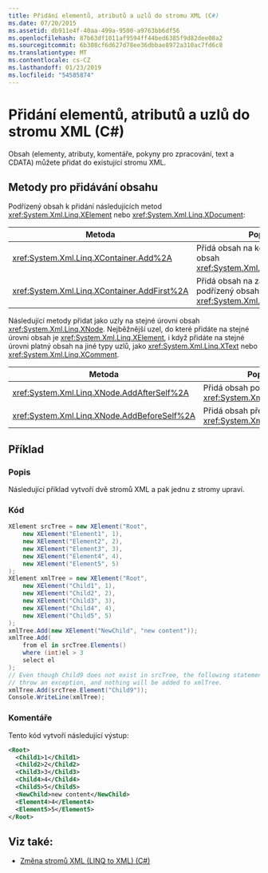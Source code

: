 ```yaml
---
title: Přidání elementů, atributů a uzlů do stromu XML (C#)
ms.date: 07/20/2015
ms.assetid: db911e4f-40aa-499a-9500-a9763bb6df56
ms.openlocfilehash: 87b63df1011af9594ff44bed6385f9d82dee08a2
ms.sourcegitcommit: 6b308cf6d627d78ee36dbbae8972a310ac7fd6c8
ms.translationtype: MT
ms.contentlocale: cs-CZ
ms.lasthandoff: 01/23/2019
ms.locfileid: "54585874"
---
```

# <a name="adding-elements-attributes-and-nodes-to-an-xml-tree-c"></a>Přidání elementů, atributů a uzlů do stromu XML (C#)
Obsah (elementy, atributy, komentáře, pokyny pro zpracování, text a CDATA) můžete přidat do existující stromu XML.  
  
## <a name="methods-for-adding-content"></a>Metody pro přidávání obsahu  
 Podřízený obsah k přidání následujících metod <xref:System.Xml.Linq.XElement> nebo <xref:System.Xml.Linq.XDocument>:  
  
|Metoda|Popis|  
|------------|-----------------|  
|<xref:System.Xml.Linq.XContainer.Add%2A>|Přidá obsah na konci podřízený obsah <xref:System.Xml.Linq.XContainer>.|  
|<xref:System.Xml.Linq.XContainer.AddFirst%2A>|Přidá obsah na začátku podřízený obsah <xref:System.Xml.Linq.XContainer>.|  
  
 Následující metody přidat jako uzly na stejné úrovni obsah <xref:System.Xml.Linq.XNode>. Nejběžnější uzel, do které přidáte na stejné úrovni obsah je <xref:System.Xml.Linq.XElement>, i když přidáte na stejné úrovni platný obsah na jiné typy uzlů, jako <xref:System.Xml.Linq.XText> nebo <xref:System.Xml.Linq.XComment>.  
  
|Metoda|Popis|  
|------------|-----------------|  
|<xref:System.Xml.Linq.XNode.AddAfterSelf%2A>|Přidá obsah po <xref:System.Xml.Linq.XNode>.|  
|<xref:System.Xml.Linq.XNode.AddBeforeSelf%2A>|Přidá obsah před <xref:System.Xml.Linq.XNode>.|  
  
## <a name="example"></a>Příklad  
  
### <a name="description"></a>Popis  
 Následující příklad vytvoří dvě stromů XML a pak jednu z stromy upraví.  
  
### <a name="code"></a>Kód  
  
```csharp  
XElement srcTree = new XElement("Root",   
    new XElement("Element1", 1),  
    new XElement("Element2", 2),  
    new XElement("Element3", 3),  
    new XElement("Element4", 4),  
    new XElement("Element5", 5)  
);  
XElement xmlTree = new XElement("Root",  
    new XElement("Child1", 1),  
    new XElement("Child2", 2),  
    new XElement("Child3", 3),  
    new XElement("Child4", 4),  
    new XElement("Child5", 5)  
);  
xmlTree.Add(new XElement("NewChild", "new content"));  
xmlTree.Add(  
    from el in srcTree.Elements()  
    where (int)el > 3  
    select el  
);  
// Even though Child9 does not exist in srcTree, the following statement will not  
// throw an exception, and nothing will be added to xmlTree.  
xmlTree.Add(srcTree.Element("Child9"));  
Console.WriteLine(xmlTree);  
```  
  
### <a name="comments"></a>Komentáře  
 Tento kód vytvoří následující výstup:  
  
```xml  
<Root>  
  <Child1>1</Child1>  
  <Child2>2</Child2>  
  <Child3>3</Child3>  
  <Child4>4</Child4>  
  <Child5>5</Child5>  
  <NewChild>new content</NewChild>  
  <Element4>4</Element4>  
  <Element5>5</Element5>  
</Root>  
```  
  
## <a name="see-also"></a>Viz také:

- [Změna stromů XML (LINQ to XML) (C#)](../../../../csharp/programming-guide/concepts/linq/modifying-xml-trees-linq-to-xml.md)
